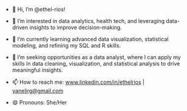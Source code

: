 - 👋 Hi, I’m @ethel-rios!

- 👀 I’m interested in data analytics, health tech, and leveraging data-driven insights to improve decision-making.

- 🌱 I’m currently learning advanced data visualization, statistical modeling, and refining my SQL and R skills.

- 💞️ I’m seeking opportunities as a data analyst, where I can apply my skills in data cleaning, visualization, and statistical analysis to drive meaningful insights.

- 📫 How to reach me: www.linkedin.com/in/ethelrios | yanelirg@gmail.com 

- 😄 Pronouns: She/Her

